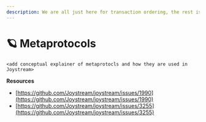 ```yaml
---
description: We are all just here for transaction ordering, the rest is gravy.
---
```


# 🪐 Metaprotocols

`<add conceptual explainer of metaprotocls and how they are used in Joystream>`

**Resources**

* [https://github.com/Joystream/joystream/issues/1990](https://github.com/Joystream/joystream/issues/1990)
* [https://github.com/Joystream/joystream/issues/3255](https://github.com/Joystream/joystream/issues/3255)
